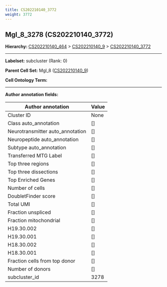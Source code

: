 ```yaml
---
title: CS202210140_3772
weight: 3772
---
```

## Mgl_8_3278 (CS202210140_3772)
<b>Hierarchy: </b>
[CS202210140_464](https://purl.brain-bican.org/taxonomy/CS202210140#CS202210140_464) >
[CS202210140_9](https://purl.brain-bican.org/taxonomy/CS202210140#CS202210140_9) >
[CS202210140_3772](https://purl.brain-bican.org/taxonomy/CS202210140#CS202210140_3772)

---


**Labelset:** subcluster (Rank: 0)

**Parent Cell Set:** Mgl_8 ([CS202210140_9](https://purl.brain-bican.org/taxonomy/CS202210140#CS202210140_9))



**Cell Ontology Term:** 

[MARKER GENES.]: #


---

[TRANSFERRED ANNOTATIONS.]: #


[AUTHOR ANNOTATION FIELDS.]: #


**Author annotation fields:**

| Author annotation | Value |
|-------------------|-------|
|Cluster ID|None|
|Class auto_annotation|[]|
|Neurotransmitter auto_annotation|[]|
|Neuropeptide auto_annotation|[]|
|Subtype auto_annotation|[]|
|Transferred MTG Label|[]|
|Top three regions|[]|
|Top three dissections|[]|
|Top Enriched Genes|[]|
|Number of cells|[]|
|DoubletFinder score|[]|
|Total UMI|[]|
|Fraction unspliced|[]|
|Fraction mitochondrial|[]|
|H19.30.002|[]|
|H19.30.001|[]|
|H18.30.002|[]|
|H18.30.001|[]|
|Fraction cells from top donor|[]|
|Number of donors|[]|
|subcluster_id|3278|
